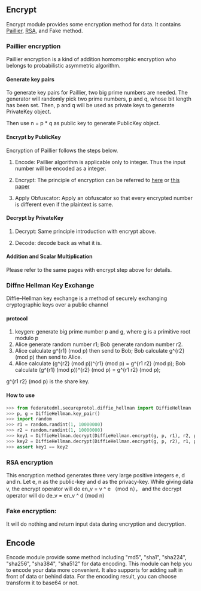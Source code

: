 ## Encrypt
Encrypt module provides some encryption method for data. It contains [Paillier](https://en.wikipedia.org/wiki/Paillier_cryptosystem), [RSA](https://en.wikipedia.org/wiki/RSA_(cryptosystem)), and Fake method.

### Paillier encryption
Paillier encryption is a kind of addition homomorphic encryption who belongs to probabilistic asymmetric algorithm.

#### Generate key pairs
To generate key pairs for Paillier, two big prime numbers are needed. The generator will randomly pick two prime numbers, p and q, whose bit length has been set. Then, p and q will be used as private keys to generate PrivateKey object.

Then use n = p * q as public key to generate PublicKey object.

#### Encrypt by PublicKey
Encryption of Paillier follows the steps below.
1. Encode: Paillier algorithm is applicable only to integer. Thus the input number will be encoded as a integer.

2. Encrypt: The principle of encryption can be referred to [here](https://en.wikipedia.org/wiki/Paillier_cryptosystem) or [this paper](http://www.cs.tau.ac.il/~fiat/crypt07/papers/Pai99pai.pdf)

3. Apply Obfuscator: Apply an obfuscator so that every encrypted number is different even if the plaintext is same.

#### Decrypt by PrivateKey
1. Decrypt: Same principle introduction with encrypt above.

2. Decode: decode back as what it is.

#### Addition and Scalar Multiplication
Please refer to the same pages with encrypt step above for details.


### Diffne Hellman Key Exchange

Diffie–Hellman key exchange is a method of securely exchanging cryptographic keys over a public channel 

#### protocol
1. keygen: generate big prime number p and g, where g is a primitive root modulo p
2. Alice generate random number r1;
Bob generate random number r2.
3. Alice calculate g^{r1} (mod p) then send to Bob; 
Bob calculate g^{r2} (mod p) then send to Alice.
4. Alice calculate (g^{r2} (mod p))^{r1} (mod p) = g^{r1 r2} (mod p);
Bob calculate (g^{r1} (mod p))^{r2} (mod p) = g^{r1 r2} (mod p);

g^{r1 r2} (mod p) is the share key.

#### How to use

```python
>>> from federatedml.secureprotol.diffie_hellman import DiffieHellman
>>> p, g = DiffieHellman.key_pair()
>>> import random
>>> r1 = random.randint(1, 10000000)
>>> r2 = random.randint(1, 10000000)
>>> key1 = DiffieHellman.decrypt(DiffieHellman.encrypt(g, p, r1), r2, p)
>>> key2 = DiffieHellman.decrypt(DiffieHellman.encrypt(g, p, r2), r1, p)
>>> assert key1 == key2
```

### RSA encryption
This encryption method generates three very large positive integers e, d and n. Let e, n as the public-key and d as the privacy-key. While giving data v, the encrypt operator will do en_v = v ^ e （mod n）， and the decrypt operator will do de_v = en_v ^ d (mod n)


### Fake encryption:
 It will do nothing and return input data during encryption and decryption.

## Encode
Encode module provide some method including "md5", "sha1", "sha224", "sha256", "sha384", "sha512" for data encoding. This module can help you to encode your data more convenient. It also supports for adding salt in front of data or behind data. For the encoding result, you can choose transform it to base64 or not.
